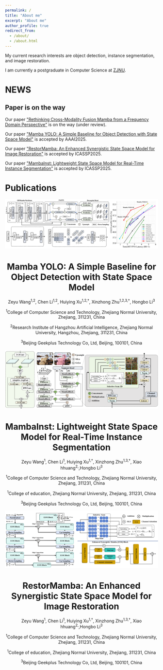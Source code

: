 ```yaml
---
permalink: /
title: "About me"
excerpt: "About me"
author_profile: true
redirect_from: 
  - /about/
  - /about.html
---
```


My current research interests are object detection, instance segmentation, and image restoration.

I am currently a postgraduate in Computer Science at [ZJNU](https://www.zjnu.edu.cn/main.htm).


# NEWS
## Paper is on the way
Our paper ["Rethinking Cross-Modality Fusion Mamba from a Frequency Domain Perspective"]() is on the way (under review).

Our paper ["Mamba YOLO: A Simple Baseline for Object Detection with State Space Model"]() is accepted by AAAI2025.

Our paper ["RestorMamba: An Enhanced Synergistic State Space Model for Image Restoration"]() is accepted by ICASSP2025.

Our paper ["MambaInst: Lightweight State Space Model for Real-Time Instance Segmentation"]() is accepted by ICASSP2025.


# Publications  

![image](./mambayolo.jpg)

# <center>Mamba YOLO: A Simple Baseline for Object Detection with State Space Model</center>

<div align="center">
  
Zeyu Wang<sup>1,2</sup>, Chen Li<sup>1,2</sup>, Huiying Xu<sup>1,2,†</sup>, Xinzhong Zhu<sup>1,2,3,†</sup>, Hongbo Li<sup>3</sup>

<sup>1</sup>College of Computer Science and Technology, Zhejiang Normal University, Zhejiang, 311231, China  

<sup>2</sup>Research Institute of Hangzhou Artificial Intelligence, Zhejiang Normal University, Hangzhou, Zhejiang, 311231, China  

<sup>3</sup>Beijing Geekplus Technology Co, Ltd, Beijing, 100101, China  

</div>


![image](./mambainst.jpg)

# <center>MambaInst: Lightweight State Space Model for Real-Time Instance Segmentation</center>

<div align="center">
  
Zeyu Wang<sup>1</sup>, Chen Li<sup>1</sup>, Huiying Xu<sup>1,†</sup>, Xinzhong Zhu<sup>1,3,†</sup>, Xiao hhuang<sup>2,</sup>,Hongbo Li<sup>3</sup>

<sup>1</sup>College of Computer Science and Technology, Zhejiang Normal University, Zhejiang, 311231, China  

<sup>1</sup>College of education, Zhejiang Normal University, Zhejiang, 311231, China  

<sup>3</sup>Beijing Geekplus Technology Co, Ltd, Beijing, 100101, China  

</div>


![image](./restormamba.jpg)

# <center>RestorMamba: An Enhanced Synergistic State Space Model for Image Restoration</center>

<div align="center">
  
Zeyu Wang<sup>1</sup>, Chen Li<sup>1</sup>, Huiying Xu<sup>1,†</sup>, Xinzhong Zhu<sup>1,3,†</sup>, Xiao hhuang<sup>2,</sup>,Hongbo Li<sup>3</sup>

<sup>1</sup>College of Computer Science and Technology, Zhejiang Normal University, Zhejiang, 311231, China  

<sup>1</sup>College of education, Zhejiang Normal University, Zhejiang, 311231, China  

<sup>3</sup>Beijing Geekplus Technology Co, Ltd, Beijing, 100101, China  

</div>
